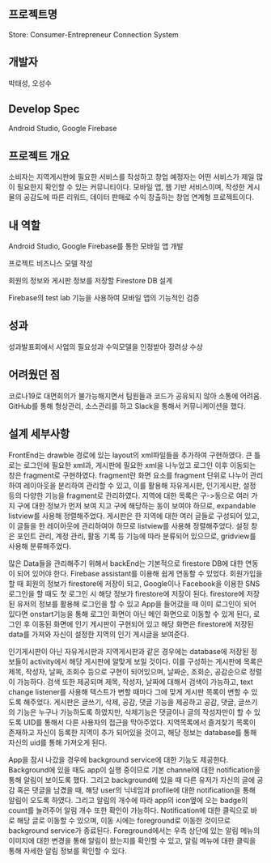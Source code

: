 프로젝트명
---
Store: Consumer-Entrepreneur Connection System

개발자
---
박태성, 오성수

Develop Spec
---
Android Studio, Google Firebase

프로젝트 개요
---

소비자는 지역게시판에 필요한 서비스를 작성하고 창업 예정자는 어떤 서비스가 제일 많이 필요한지 확인할 수 있는 커뮤니티이다. 모바일 앱, 웹 기반 서비스이며, 작성한 게시물의 공감도에 따른 리워드, 데이터 판매로 수익 창출하는 창업 연계형 프로젝트이다.

내 역할
---

Android Studio, Google Firebase를 통한 모바일 앱 개발

프로젝트 비즈니스 모델 작성

회원의 정보와 게시판 정보를 저장할 Firestore DB 설계

Firebase의 test lab 기능을 사용하여 모바일 앱의 기능적인 검증

 
성과
---

성과발표회에서 사업의 필요성과 수익모델을 인정받아 장려상 수상

어려웠던 점
---

코로나19로 대면회의가 불가능해지면서 팀원들과 코드가 공유되지 않아 소통에 어려움. GitHub를 통해 형상관리, 소스관리를 하고 Slack을 통해서 커뮤니케이션을 했다.

설계 세부사항
---
FrontEnd는 drawble 경로에 있는 layout의 xml파일들을 추가하여 구현하였다. 큰 틀로는 로그인에 필요한 xml과, 게시판에 필요한 xml을 나누었고 로그인 이후 이동되는 창은 fragment로 구현하였다. fragment란 화면 요소를 fragment 단위로 나누어 관리하여 레이아웃을 분리하여 관리할 수 있고, 이를 활용해 자유게시판, 인기게시판, 설정 등의 다양한 기능을 fragment로 관리하였다. 지역에 대한 목록은 구->동으로 여러 가지 구에 대한 정보가 먼저 보여 지고 구에 해당하는 동이 보여야 하므로, expandable listview를 사용해 정렬해주었다. 게시판은 한 지역에 대한 여러 글들로 구성되어 있고, 이 글들을 한 레이아웃에 관리하여야 하므로 listview를 사용해 정렬해주었다. 설정 창은 포인트 관리, 계정 관리, 활동 기록 등 기능에 따라 분류되어 있으므로, gridview를 사용해 분류해주었다.

많은 Data들을 관리해주기 위해서 backEnd는 기본적으로 firestore DB에 대한 연동이 되어 있어야 한다. Firebase assistant를 이용해 쉽게 연동할 수 있었다. 회원가입을 할 때 회원의 정보가 firestore에 저장이 되고, Google이나 Facebook을 이용한 SNS로그인을 할 때도 첫 로그인 시 해당 정보가 firestore에 저장이 된다. firestore에 저장된 유저의 정보를 활용해 로그인을 할 수 있고 App을 들어갔을 때 이미 로그인이 되어 있다면 onstart기능을 통해 로그인 화면이 아닌 메인 화면으로 이동할 수 있게 된다, 로그인 후 이동된 화면에 인기 게시판이 구현되어 있고 해당 화면은 firestore에 저장된 data를 가져와 자신이 설정한 지역의 인기 게시글을 보여준다.

인기게시판이 아닌 자유게시판과 지역게시판과 같은 경우에는 database에 저장된 정보들이 activity에서 해당 게시판에 알맞게 보일 것이다. 이를 구성하는 게시판에 목록은 제목, 작성자, 날짜, 조회수 등으로 구현이 되어있으며, 날짜순, 조회순, 공감순으로 정렬이 가능하다. 검색 또한 제공되며 제목, 작성자, 날짜에 대해서 검색이 가능하고, text change listener를 사용해 텍스트가 변할 때마다 그에 맞게 게시판 목록이 변할 수 있도록 해주었다. 게시판은 글쓰기, 삭제, 공감, 댓글 기능을 제공하고 공감, 댓글, 글쓰기의 기능은 누구나 가능하도록 하였지만, 삭제기능은 댓글이나 글의 작성자만이 할 수 있도록 UID를 통해서 다른 사용자의 접근을 막아주었다. 지역목록에서 즐겨찾기 목록이 존재하고 자신이 등록한 지역이 추가 되어있을 것이고, 해당 정보는 database를 통해 자신의 uid를 통해 가져오게 된다.

App을 잠시 나갔을 경우에 background service에 대한 기능도 제공한다. Background에 있을 때도 app이 실행 중이므로 기본 channel에 대한 notification을 통해 알림이 보이도록 했다. 그리고 background에 있을 때 다른 유저가 자신의 글에 공감 혹은 댓글을 남겼을 때, 해당 user의 닉네임과 profile에 대한 notification을 통해 알림이 오도록 하였다. 그리고 알림의 개수에 따라 app의 icon옆에 오는 badge의 count를 늘려주어 알림 개수 또한 확인이 가능하다. Notification에 대한 클릭으로 바로 해당 글로 이동할 수 있으며, 이동 시에는 foreground로 이동한 것이므로 background service가 종료된다. Foreground에서는 우측 상단에 있는 알림 메뉴의 이미지에 대한 변경을 통해 알림이 왔는지를 확인할 수 있고, 알림 메뉴에 대한 클릭을 통해 자세한 알림 정보를 확인할 수 있다.
